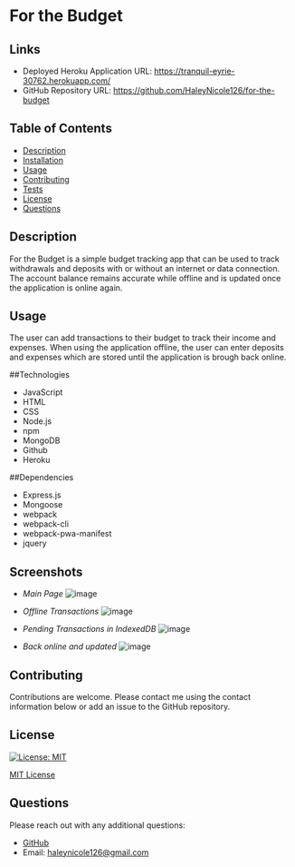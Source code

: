 
  
  # For the Budget
  
  ## Links
  - Deployed Heroku Application URL: https://tranquil-eyrie-30762.herokuapp.com/
  - GitHub Repository URL: https://github.com/HaleyNicole126/for-the-budget

  ## Table of Contents
  - [Description](#description)
  - [Installation](#installation)
  - [Usage](#usage)
  - [Contributing](#contributing)
  - [Tests](#tests)
  - [License](#license)
  - [Questions](#questions)

  ## Description
  For the Budget is a simple budget tracking app that can be used to track withdrawals and deposits with or without an internet or data connection. The account balance remains accurate while offline and is updated once the application is online again. 

  ## Usage
  The user can add transactions to their budget to track their income and expenses. When using the application offline, the user can enter deposits and expenses which are stored until the application is brough back online. 
  
  ##Technologies
  - JavaScript
  - HTML
  - CSS
  - Node.js
  - npm 
  - MongoDB
  - Github
  - Heroku
  
  ##Dependencies
  - Express.js
  - Mongoose
  - webpack
  - webpack-cli
  - webpack-pwa-manifest
  - jquery
  
  ## Screenshots
  - *Main Page*
   ![image](https://user-images.githubusercontent.com/94570754/168392609-64bda2ba-bb8d-4f6c-93ec-31efcec95522.png)
  
  - *Offline Transactions*
   ![image](https://user-images.githubusercontent.com/94570754/168392790-733b63d0-872a-4f5c-b730-457f21af839d.png)
   
  - *Pending Transactions in IndexedDB*
   ![image](https://user-images.githubusercontent.com/94570754/168392926-c1c3e8b5-bf44-405a-8a18-c07211eae14b.png)
  
  - *Back online and updated*
   ![image](https://user-images.githubusercontent.com/94570754/168393238-47a36c4b-bc6b-4fc0-8833-05fab80455ac.png)


  ## Contributing
  Contributions are welcome. Please contact me using the contact information below or add an issue to the GitHub repository. 

  ## License 

  [![License: MIT](https://img.shields.io/badge/License-MIT-yellow.svg)](https://opensource.org/licenses/MIT) 

  [MIT License](https://opensource.org/licenses/MIT)

  ## Questions
  Please reach out with any additional questions: 
  - [GitHub](https://github.com/haleynicole126)
  - Email: haleynicole126@gmail.com
